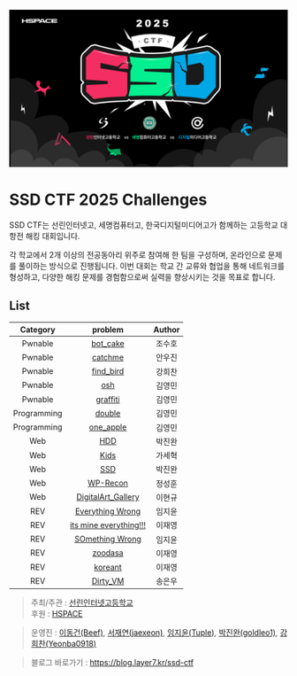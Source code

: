![SSD CTF 2025 Banner](./banner.png)

# SSD CTF 2025 Challenges

SSD CTF는 선린인터넷고, 세명컴퓨터고, 한국디지털미디어고가 함께하는 고등학교 대항전 해킹 대회입니다.

각 학교에서 2개 이상의 전공동아리 위주로 참여해 한 팀을 구성하며, 온라인으로 문제를 풀이하는 방식으로 진행됩니다.
이번 대회는 학교 간 교류와 협업을 통해 네트워크를 형성하고, 다양한 해킹 문제를 경험함으로써 실력을 향상시키는 것을 목표로 합니다. 

## List

|    Category   | problem |   Author |
|:-------------:|:------------:|:--------:|
| Pwnable | [bot_cake](./PWN/bot_cake/) | 조수호 |
| Pwnable | [catchme](./PWN/catchme/) | 안우진 |
| Pwnable | [find_bird](./PWN/find_bird/) | 강희찬 |
| Pwnable | [osh](./PWN/osh/) | 김영민 |
| Pwnable | [graffiti](./PWN/graffiti/) | 김영민 |
| Programming | [double](./Programming/double/) | 김영민 |
| Programming | [one_apple](./Programming/one_apple/) | 김영민 |
| Web | [HDD](./WEB/HDD/) | 박진완 |
| Web | [Kids](./WEB/Kids/) | 가세혁 |
| Web | [SSD](./WEB/SSD/) | 박진완 |
| Web | [WP-Recon](./WEB/WP-Recon/) | 정성훈 |
| Web | [DigitalArt_Gallery](./WEB/DigitalArt_Gallery/) | 이현규 |
| REV | [Everything Wrong](./REV/Everything%20Wrong/) | 임지윤 |
| REV | [its mine everything!!!](./REV/its%20mine%20everything!!!/) | 이재영 |
| REV | [SOmething Wrong](./REV/SOmething%20Wrong/) | 임지윤 |
| REV | [zoodasa](./REV/zoodasa/) | 이재영 |
| REV | [koreant](./REV/koreant/) | 이재영 |
| REV | [Dirty_VM](./REV/Dirty_VM/) | 송은우 |

> 주최/주관 : [선린인터넷고등학교](https://sunrint.sen.hs.kr/)  
> 후원 : [HSPACE](https://hspace.io)

> 운영진 : [이동건(Beef)](https://github.com/dlehdrjsgg), [서재연(jaexeon)](https://github.com/jaexeon), [임지윤(Tuple)](https://github.com/tuplest), [박진완(goldleo1)](https://github.com/goldleo1), [강희찬(Yeonba0918)](https://github.com/Yeonba0918)

> 블로그 바로가기 : https://blog.layer7.kr/ssd-ctf